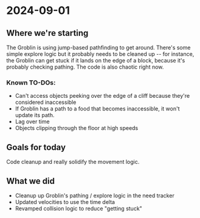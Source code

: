 # 2024-09-01

## Where we're starting

The Groblin is using jump-based pathfinding to get around. There's some simple explore logic but it probably needs to be cleaned up -- for instance, the Groblin can get stuck if it lands on the edge of a block, because it's probably checking pathing. The code is also chaotic right now.

### Known TO-DOs:

- Can't access objects peeking over the edge of a cliff because they're considered inaccessible
- If Groblin has a path to a food that becomes inaccessible, it won't update its path.
- Lag over time
- Objects clipping through the floor at high speeds

## Goals for today

Code cleanup and really solidify the movement logic.

## What we did

- Cleanup up Groblin's pathing / explore logic in the need tracker
- Updated velocities to use the time delta
- Revamped collision logic to reduce "getting stuck"

